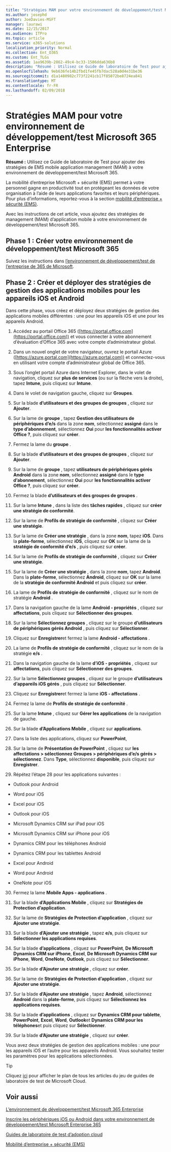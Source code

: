 ```yaml
---
title: "Stratégies MAM pour votre environnement de développement/test Microsoft 365 Enterprise"
ms.author: josephd
author: JoeDavies-MSFT
manager: laurawi
ms.date: 12/15/2017
ms.audience: ITPro
ms.topic: article
ms.service: o365-solutions
localization_priority: Normal
ms.collection: Ent_O365
ms.custom: Ent_TLGs
ms.assetid: 1aa9639b-2862-49c4-bc33-1586dda636b8
description: "Résumé : Utilisez ce Guide de laboratoire de Test pour ajouter des stratégies de EMS mobile application management (MAM) à votre environnement de développement/test Microsoft 365."
ms.openlocfilehash: 9eb636fe14b2fbd1fe45fb7dac528a0d4e31be36
ms.sourcegitcommit: d1a1480982c773f2241cb17f85072be8724ea841
ms.translationtype: MT
ms.contentlocale: fr-FR
ms.lasthandoff: 02/09/2018
---
```

# <a name="mam-policies-for-your-microsoft-365-enterprise-devtest-environment"></a>Stratégies MAM pour votre environnement de développement/test Microsoft 365 Enterprise

 **Résumé :** Utilisez ce Guide de laboratoire de Test pour ajouter des stratégies de EMS mobile application management (MAM) à votre environnement de développement/test Microsoft 365.
  
La mobilité d’entreprise Microsoft + sécurité (EMS) permet à votre personnel gagne en productivité tout en protégeant les données de votre organisation à l’aide de leurs applications favorites et leurs périphériques. Pour plus d’informations, reportez-vous à la section [mobilité d’entreprise + sécurité (EMS)](https://www.microsoft.com/cloud-platform/enterprise-mobility-security).
  
Avec les instructions de cet article, vous ajoutez des stratégies de management (MAM) d’application mobile à votre environnement de développement/test Microsoft 365.
  
## <a name="phase-1-build-out-your-microsoft-365-devtest-environment"></a>Phase 1 : Créer votre environnement de développement/test Microsoft 365

Suivez les instructions dans [l’environnement de développement/test de l’entreprise de 365 de Microsoft](the-microsoft-365-enterprise-dev-test-environment.md).
  
## <a name="phase-2-create-and-deploy-mam-policies-for-ios-and-android-devices"></a>Phase 2 : Créer et déployer des stratégies de gestion des applications mobiles pour les appareils iOS et Android

Dans cette phase, vous créez et déployez deux stratégies de gestion des applications mobiles différentes : une pour les appareils iOS et une pour les appareils Android.
  
1. Accédez au portail Office 365 ([https://portal.office.com](https://portal.office.com)) et vous connecter à votre abonnement d’évaluation d’Office 365 avec votre compte d’administrateur global.
    
2. Dans un nouvel onglet de votre navigateur, ouvrez le portail Azure ([https://azure.portal.com](https://azure.portal.com)) et connectez-vous en utilisant votre compte d’administrateur global de Office 365.
    
3. Sous l’onglet portail Azure dans Internet Explorer, dans le volet de navigation, cliquez sur **plus de services** (ou sur la flèche vers la droite), tapez **Intune**, puis cliquez sur **Intune**.
    
4. Dans le volet de navigation gauche, cliquez sur **Groupes**.
    
5. Sur la blade **d’utilisateurs et des groupes de groupes** , cliquez sur **Ajouter**.
    
6. Sur la lame de **groupe** , tapez **Gestion des utilisateurs de périphériques d’e/s** dans la zone **nom**, sélectionnez **assigné** dans le **type d’abonnement**, sélectionnez **Oui** pour **les fonctionnalités activer Office ?**, puis cliquez sur **créer**. 
    
7. Fermez la lame du **groupe** .
    
8. Sur la blade **d’utilisateurs et des groupes de groupes** , cliquez sur **Ajouter**.
    
9. Sur la lame de **groupe** , tapez **utilisateurs de périphériques gérés Android** dans la zone **nom**, sélectionnez **assigné** dans le **type d’abonnement**, sélectionnez **Oui** pour **les fonctionnalités activer Office ?**, puis cliquez sur **créer**.
    
10. Fermez la blade **d’utilisateurs et des groupes de groupes** .
    
11. Sur la lame **Intune** , dans la liste des **tâches rapides** , cliquez sur **créer une stratégie de conformité**.
    
12. Sur la lame de **Profils de stratégie de conformité** , cliquez sur **Créer une stratégie**.
    
13. Sur la lame de **Créer une stratégie** , dans la zone **nom**, tapez **iOS**. Dans la **plate-forme**, sélectionnez **iOS**, cliquez sur **OK** sur la lame de la **stratégie de conformité d’e/s** , puis cliquez sur **créer**.
    
14. Sur la lame de **Profils de stratégie de conformité** , cliquez sur **Créer une stratégie**.
    
15. Sur la lame de **Créer une stratégie** , dans la zone **nom**, tapez **Android**. Dans la **plate-forme**, sélectionnez **Android**, cliquez sur **OK** sur la lame de la **stratégie de conformité Android** et puis cliquez sur **créer**.
    
16. La lame de **Profils de stratégie de conformité** , cliquez sur le nom de stratégie **Android** .
    
17. Dans la navigation gauche de la lame **Android - propriétés** , cliquez sur **affectations**, puis cliquez sur **Sélectionner des groupes**.
    
18. Sur la lame **Sélectionnez groupes** , cliquez sur le groupe **d’utilisateurs de périphériques gérés Android** , puis cliquez sur **Sélectionner**.
    
19. Cliquez sur **Enregistrer**et fermez la lame **Android - affectations** .
    
20. La lame de **Profils de stratégie de conformité** , cliquez sur le nom de la stratégie **e/s** .
    
21. Dans la navigation gauche de la lame **d’iOS - propriétés** , cliquez sur **affectations**, puis cliquez sur **Sélectionner des groupes**.
    
22. Sur la lame **Sélectionnez groupes** , cliquez sur le groupe **d’utilisateurs d’appareils iOS gérés** , puis cliquez sur **Sélectionner**.
    
23. Cliquez sur **Enregistrer**et fermez la lame **iOS - affectations** .
    
24. Fermez la lame de **Profils de stratégie de conformité** .
    
25. Sur la lame **Intune** , cliquez sur **Gérer les applications** de la navigation de gauche.
    
26. Sur la blade **d’Applications Mobile** , cliquez sur **applications**.
    
27. Dans la liste des applications, cliquez sur **PowerPoint**, 
    
28. Sur la lame de **Présentation de PowerPoint** , cliquez sur **les affectations > sélectionnez Groupes > périphériques d’e/s gérés > sélectionnez**. Dans **Type**, sélectionnez **disponible**, puis cliquez sur **Enregistrer**.
    
29. Répétez l’étape 28 pour les applications suivantes :
    
  - Outlook pour Android
    
  - Word pour iOS
    
  - Excel pour iOS
    
  - Outlook pour iOS
    
  - Microsoft Dynamics CRM sur iPad pour iOS
    
  - Microsoft Dynamics CRM sur iPhone pour iOS
    
  - Dynamics CRM pour les téléphones Android
    
  - Dynamics CRM pour les tablettes Android
    
  - Excel pour Android
    
  - Word pour Android
    
  - OneNote pour iOS
    
30. Fermez la lame **Mobile Apps - applications** .
    
31. Sur la blade **d’Applications Mobile** , cliquez sur **Stratégies de Protection d’application**.
    
32. Sur la lame de **Stratégies de Protection d’application** , cliquez sur **Ajouter une stratégie**.
    
33. Sur la blade **d’Ajouter une stratégie** , tapez **e/s**, puis cliquez sur **Sélectionner les applications requises**.
    
34. Sur la blade **d’applications** , cliquez sur **PowerPoint**, **De Microsoft Dynamics CRM sur iPhone**, **Excel**, **De Microsoft Dynamics CRM sur iPhone**, **Word**, **OneNote**, **Outlook**, puis cliquez sur **Sélectionner**.
    
35. Sur la blade **d’Ajouter une stratégie** , cliquez sur **créer**.
    
36. Sur la lame de **Stratégies de Protection d’application** , cliquez sur **Ajouter une stratégie**.
    
37. Sur la blade **d’Ajouter une stratégie** , tapez **Android**, sélectionnez **Android** dans la **plate-forme**, puis cliquez sur **Sélectionnez les applications requises**.
    
38. Sur la blade **d’applications** , cliquez sur **Dynamics CRM pour tablette**, **PowerPoint**, **Excel**, **Word**, **Outlook**et **Dynamics CRM pour les téléphones**et puis cliquez sur **Sélectionner**.
    
39. Sur la blade **d’Ajouter une stratégie** , cliquez sur **créer**.
    
Vous avez deux stratégies de gestion des applications mobiles : une pour les appareils iOS et l’autre pour les appareils Android. Vous souhaitez tester les paramètres pour les applications sélectionnées.
  
> [!TIP]
> Cliquez [ici](http://aka.ms/catlgstack) pour afficher le plan de tous les articles du jeu de guides de laboratoire de test de Microsoft Cloud.
  
## <a name="see-also"></a>Voir aussi

[L’environnement de développement/test Microsoft 365 Enterprise](the-microsoft-365-enterprise-dev-test-environment.md)
  
[Inscrire les périphériques iOS ou Android dans votre environnement de développement/test Microsoft Enterprise 365](enroll-ios-and-android-devices-in-your-microsoft-enterprise-365-dev-test-environ.md)
  
[Guides de laboratoire de test d’adoption cloud](cloud-adoption-test-lab-guides-tlgs.md)

[Mobilité d’entreprise + sécurité (EMS)](https://www.microsoft.com/cloud-platform/enterprise-mobility-security)



